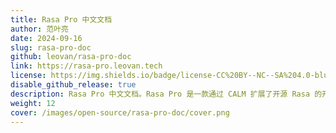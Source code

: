 ```yaml
---
title: Rasa Pro 中文文档
author: 范叶亮
date: 2024-09-16
slug: rasa-pro-doc
github: leovan/rasa-pro-doc
link: https://rasa-pro.leovan.tech
license: https://img.shields.io/badge/license-CC%20BY--NC--SA%204.0-blue.svg
disable_github_release: true
description: Rasa Pro 中文文档。Rasa Pro 是一款通过 CALM 扩展了开源 Rasa 的开放核心产品。
weight: 12
cover: /images/open-source/rasa-pro-doc/cover.png
---
```

